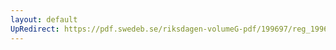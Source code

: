 ```yaml
---
layout: default
UpRedirect: https://pdf.swedeb.se/riksdagen-volumeG-pdf/199697/reg_199697/reg_199697_0057.pdf
---
```


